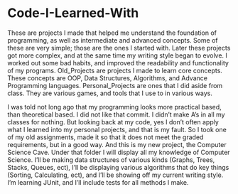 # Code-I-Learned-With
These are projects I made that helped me understand the foundation of programming, 
as well as intermediate and advanced concepts.  Some of these are very simple; 
those are the ones I started with.  Later these projects got more complex, and at 
the same time my writing style began to evolve.  I worked out some bad habits, and 
improved the readability and functionality of my programs.
Old_Projects are projects I made to learn core concepts.  These concepts are OOP, 
Data Structures, Algorithms, and Advance Programming languages. 
Personal_Projects are ones that I did aside from class.  They are various games,
and tools that I use to in various ways.

I was told not long ago that my programming looks more practical based, than
theoretical based.  I did not like that commit.  I didn’t make A’s in all my classes
for nothing.  But looking back at my code, yes I don’t often apply what I learned
into my personal projects, and that is my fault.  So I took one of my old assignments,
made it so that it does not meet the graded requirements, but in a good way.  And this
is my new project, the Computer Science Cave.  Under that folder I will display all my
knowledge of Computer Science.  I’ll be making data structures of various kinds
(Graphs, Trees, Stacks, Queues, ect), I’ll be displaying various algorithms that do
key things (Sorting, Calculating, ect), and I’ll be showing off my current writing
style.  I’m learning JUnit, and I’ll include tests for all methods I make.


